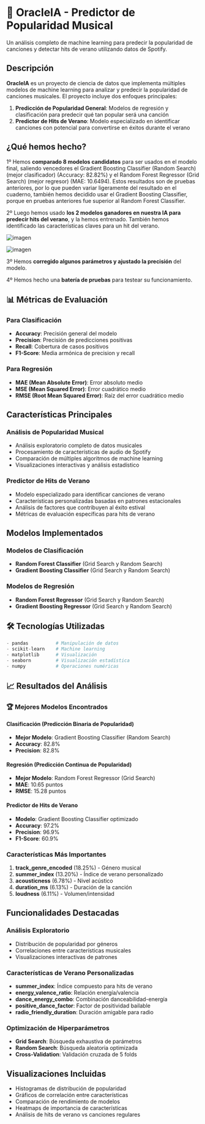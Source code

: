 # 🎵 OracleIA - Predictor de Popularidad Musical 

Un análisis completo de machine learning para predecir la popularidad de canciones y detectar hits de verano utilizando datos de Spotify.

##  Descripción 

**OracleIA** es un proyecto de ciencia de datos que implementa múltiples modelos de machine learning para analizar y predecir la popularidad de canciones musicales. El proyecto incluye dos enfoques principales:

1. **Predicción de Popularidad General**: Modelos de regresión y clasificación para predecir qué tan popular será una canción
2. **Predictor de Hits de Verano**: Modelo especializado en identificar canciones con potencial para convertirse en éxitos durante el verano

## ¿Qué hemos hecho? 
1º Hemos **comparado 8 modelos candidatos** para ser usados en el modelo final, saliendo vencedores el Gradient Boosting Classifier (Random Search) (mejor clasificador) (Accuracy: 82.82%) y el Random Forest Regressor (Grid Search) (mejor regresor) (MAE: 10.6494). Estos resultados son de pruebas anteriores, por lo que pueden variar ligeramente del resultado en el cuaderno, también hemos decidido usar el Gradient Boosting Classifier, porque en pruebas anteriores fue superior al Random Forest Classifier.

2º Luego hemos usado **los 2 modelos ganadores en nuestra IA para predecir hits del verano**, y la hemos entrenado. También hemos identificado las características claves para un hit del verano. 

![imagen](https://github.com/user-attachments/assets/098b4292-415e-4c7a-9d11-c1dcce51aa2d)


![imagen](https://github.com/user-attachments/assets/f9a499a1-016d-4a5b-9500-0162f6196e99)


3º Hemos **corregido algunos parámetros y ajustado la precisión** del modelo. 

4º Hemos hecho una **batería de pruebas** para testear su funcionamiento.

## 📊 Métricas de Evaluación

### Para Clasificación
- **Accuracy**: Precisión general del modelo
- **Precision**: Precisión de predicciones positivas
- **Recall**: Cobertura de casos positivos
- **F1-Score**: Media armónica de precision y recall

### Para Regresión
- **MAE (Mean Absolute Error)**: Error absoluto medio
- **MSE (Mean Squared Error)**: Error cuadrático medio
- **RMSE (Root Mean Squared Error)**: Raíz del error cuadrático medio

## Características Principales

###  Análisis de Popularidad Musical
- Análisis exploratorio completo de datos musicales
- Procesamiento de características de audio de Spotify
- Comparación de múltiples algoritmos de machine learning
- Visualizaciones interactivas y análisis estadístico

###  Predictor de Hits de Verano
- Modelo especializado para identificar canciones de verano
- Características personalizadas basadas en patrones estacionales
- Análisis de factores que contribuyen al éxito estival
- Métricas de evaluación específicas para hits de verano

##  Modelos Implementados

### Modelos de Clasificación
- **Random Forest Classifier** (Grid Search y Random Search)
- **Gradient Boosting Classifier** (Grid Search y Random Search)

### Modelos de Regresión
- **Random Forest Regressor** (Grid Search y Random Search)
- **Gradient Boosting Regressor** (Grid Search y Random Search)

## 🛠️ Tecnologías Utilizadas

```python
- pandas          # Manipulación de datos
- scikit-learn    # Machine learning
- matplotlib      # Visualización
- seaborn         # Visualización estadística
- numpy           # Operaciones numéricas
```


## 📈 Resultados del Análisis

### 🏆 Mejores Modelos Encontrados

#### Clasificación (Predicción Binaria de Popularidad)
- **Mejor Modelo**: Gradient Boosting Classifier (Random Search)
- **Accuracy**: 82.8%
- **Precision**: 82.8%

#### Regresión (Predicción Continua de Popularidad)
- **Mejor Modelo**: Random Forest Regressor (Grid Search)
- **MAE**: 10.65 puntos
- **RMSE**: 15.28 puntos

#### Predictor de Hits de Verano
- **Modelo**: Gradient Boosting Classifier optimizado
- **Accuracy**: 97.2%
- **Precision**: 96.9%
- **F1-Score**: 60.9%

###  Características Más Importantes

1. **track_genre_encoded** (18.25%) - Género musical
2. **summer_index** (13.20%) - Índice de verano personalizado
3. **acousticness** (6.78%) - Nivel acústico
4. **duration_ms** (6.13%) - Duración de la canción
5. **loudness** (6.11%) - Volumen/intensidad

##  Funcionalidades Destacadas

###  Análisis Exploratorio
- Distribución de popularidad por géneros
- Correlaciones entre características musicales
- Visualizaciones interactivas de patrones

###  Características de Verano Personalizadas
- **summer_index**: Índice compuesto para hits de verano
- **energy_valence_ratio**: Relación energía/valencia
- **dance_energy_combo**: Combinación danceabilidad-energía
- **positive_dance_factor**: Factor de positividad bailable
- **radio_friendly_duration**: Duración amigable para radio

###  Optimización de Hiperparámetros
- **Grid Search**: Búsqueda exhaustiva de parámetros
- **Random Search**: Búsqueda aleatoria optimizada
- **Cross-Validation**: Validación cruzada de 5 folds

##  Visualizaciones Incluidas

-  Histogramas de distribución de popularidad
-  Gráficos de correlación entre características
-  Comparación de rendimiento de modelos
-  Heatmaps de importancia de características
-  Análisis de hits de verano vs canciones regulares


